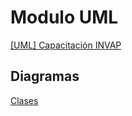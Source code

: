 # Modulo UML

[[UML] Capacitación INVAP][Presentacion]

## Diagramas

[Clases][clases]

[Presentacion]: https://docs.google.com/presentation/d/1nkawKzySthLmkAl0huwdfCMsF1NFS2WVCglG1G4kzjg/edit?usp=sharing]
[clases]: diagramas/clases/
